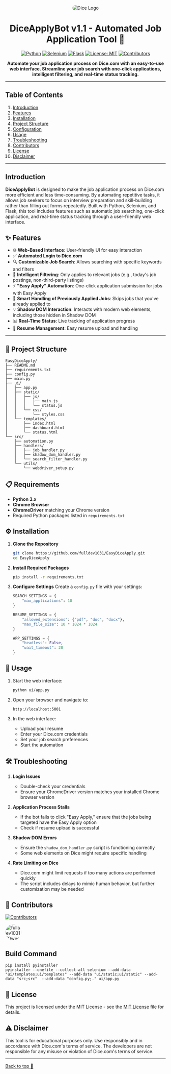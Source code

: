 <a name="top"></a>
<div align="center">
<img src="./src/img/dice_logo.png" alt="Dice Logo" style="border-radius: 15px;">

# DiceApplyBot v1.1 - Automated Job Application Tool 🚀

[![Python](https://img.shields.io/badge/Python-3.x-blue.svg?logo=python&logoColor=white)](https://www.python.org/)
[![Selenium](https://img.shields.io/badge/Selenium-Automation-green.svg?logo=selenium&logoColor=white)](https://www.selenium.dev/)
[![Flask](https://img.shields.io/badge/Flask-Web_UI-red.svg?logo=flask&logoColor=white)](https://flask.palletsprojects.com/)
[![License: MIT](https://img.shields.io/badge/License-MIT-yellow.svg)](./MIT%20License)
[![Contributors](https://img.shields.io/github/contributors/fulldev1031/EasyDiceApply)]()

**Automate your job application process on Dice.com with an easy-to-use web interface. Streamline your job search with one-click applications, intelligent filtering, and real-time status tracking.**

</div>

---

## Table of Contents

1. [Introduction](#introduction)
2. [Features](#features)
3. [Installation](#installation)
4. [Project Structure](#project-structure)
5. [Configuration](#configuration)
6. [Usage](#usage)
7. [Troubleshooting](#troubleshooting)
8. [Contributors](#contributors)
9. [License](#license)
10. [Disclaimer](#disclaimer)

---

## Introduction

**DiceApplyBot** is designed to make the job application process on Dice.com more efficient and less time-consuming. By automating repetitive tasks, it allows job seekers to focus on interview preparation and skill-building rather than filling out forms repeatedly. Built with Python, Selenium, and Flask, this tool includes features such as automatic job searching, one-click application, and real-time status tracking through a user-friendly web interface.

## ✨ Features

- 🌐 **Web-Based Interface**: User-friendly UI for easy interaction
- ✅ **Automated Login to Dice.com**
- 🔍 **Customizable Job Search**: Allows searching with specific keywords and filters
- 🎯 **Intelligent Filtering**: Only applies to relevant jobs (e.g., today's job postings, non-third-party listings)
- ⚡ **"Easy Apply" Automation**: One-click application submission for jobs with Easy Apply
- 🔄 **Smart Handling of Previously Applied Jobs**: Skips jobs that you've already applied to
- 💡 **Shadow DOM Interaction**: Interacts with modern web elements, including those hidden in Shadow DOM
- 📊 **Real-Time Status**: Live tracking of application progress
- 📁 **Resume Management**: Easy resume upload and handling

---

## 📂 Project Structure

```
EasyDiceApply/
├── README.md
├── requirements.txt
├── config.py
├── main.py
├── ui/
│   ├── app.py
│   ├── static/
│   │   ├── js/
│   │   │   ├── main.js
│   │   │   └── status.js
│   │   └── css/
│   │       └── styles.css
│   └── templates/
│       ├── index.html
│       ├── dashboard.html
│       └── status.html
└── src/
    ├── automation.py
    ├── handlers/
    │   ├── job_handler.py
    │   ├── shadow_dom_handler.py
    │   └── search_filter_handler.py
    └── utils/
        └── webdriver_setup.py
```

## 📋 Requirements

- **Python 3.x**
- **Chrome Browser**
- **ChromeDriver** matching your Chrome version
- Required Python packages listed in `requirements.txt`

## ⚙️ Installation

1. **Clone the Repository**
   ```bash
   git clone https://github.com/fulldev1031/EasyDiceApply.git
   cd EasyDiceApply
   ```

2. **Install Required Packages**
   ```bash
   pip install -r requirements.txt
   ```

3. **Configure Settings**
   Create a `config.py` file with your settings:
   ```python
   SEARCH_SETTINGS = {
       "max_applications": 10
   }

   RESUME_SETTINGS = {
       "allowed_extensions": {"pdf", "doc", "docx"},
       "max_file_size": 10 * 1024 * 1024
   }

   APP_SETTINGS = {
       "headless": False,
       "wait_timeout": 20
   }
   ```

## 🚀 Usage

1. Start the web interface:
   ```bash
   python ui/app.py
   ```

2. Open your browser and navigate to:
   ```
   http://localhost:5001
   ```

3. In the web interface:
   - Upload your resume
   - Enter your Dice.com credentials
   - Set your job search preferences
   - Start the automation

## 🛠️ Troubleshooting

1. **Login Issues**
   - Double-check your credentials
   - Ensure your ChromeDriver version matches your installed Chrome browser version

2. **Application Process Stalls**
   - If the bot fails to click "Easy Apply," ensure that the jobs being targeted have the Easy Apply option
   - Check if resume upload is successful

3. **Shadow DOM Errors**
   - Ensure the `shadow_dom_handler.py` script is functioning correctly
   - Some web elements on Dice might require specific handling

4. **Rate Limiting on Dice**
   - Dice.com might limit requests if too many actions are performed quickly
   - The script includes delays to mimic human behavior, but further customization may be needed

## 👥 Contributors

[![Contributors](https://img.shields.io/github/contributors/fulldev1031/EasyDiceApply)]()

<div align="left">
  <a href="https://github.com/fulldev1031">
    <img src="https://avatars.githubusercontent.com/fulldev1031?s=100" width="50" height="50" style="border-radius: 50%;" alt="fulldev1031 (Owner)"/>
  </a>
</div>

## Build Command
   ```
   pip install pyinstaller
   pyinstaller --onefile --collect-all selenium --add-data "ui/templates;ui/templates" --add-data "ui/static;ui/static" --add-data "src;src"  --add-data "config.py;." ui/app.py
   ```

## 📄 License

This project is licensed under the MIT License - see the [MIT License](./MIT%20License) file for details.

## ⚠️ Disclaimer

This tool is for educational purposes only. Use responsibly and in accordance with Dice.com's terms of service. The developers are not responsible for any misuse or violation of Dice.com's terms of service.

---

[Back to top 🚀](#top)
